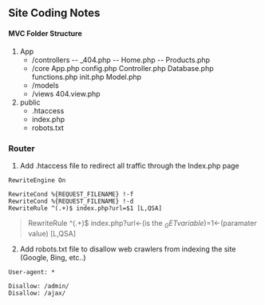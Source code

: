 ## Site Coding Notes
#### MVC Folder Structure
1. App
    - /controllers
      -- _404.php
      -- Home.php
      -- Products.php
    - /core
      App.php
      config.php
      Controller.php
      Database.php
      functions.php
      init.php
      Model.php
    - /models
    - /views
      404.view.php
2. public
    - .htaccess
    - index.php
    - robots.txt

### Router
1. Add .htaccess file to redirect all traffic through the Index.php page
```
RewriteEngine On

RewriteCond %{REQUEST_FILENAME} !-f
RewriteCond %{REQUEST_FILENAME} !-d
RewriteRule ^(.+)$ index.php?url=$1 [L,QSA]
```
> RewriteRule ^(.+)$ index.php?url<-(is the $_GET variable)=$1<-(paramater value) [L,QSA]


2. Add robots.txt file to disallow web crawlers from indexing the site (Google, Bing, etc..)
```
User-agent: *

Disallow: /admin/
Disallow: /ajax/
```